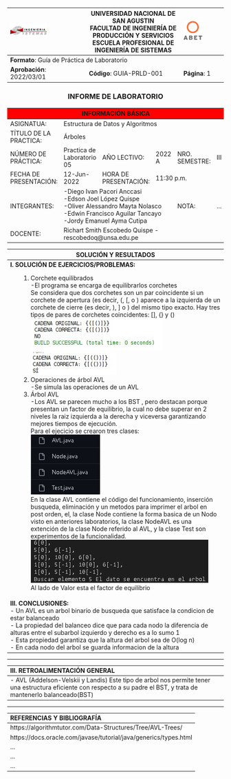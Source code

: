 <div align="center">
<table>
    <theader>
        <tr>
            <td><img src="https://github.com/rescobedoq/pw2/blob/main/epis.png?raw=true" alt="EPIS" style="width:50%; height:auto"/></td>
            <th>
                <span style="font-weight:bold;">UNIVERSIDAD NACIONAL DE SAN AGUSTIN</span><br />
                <span style="font-weight:bold;">FACULTAD DE INGENIERÍA DE PRODUCCIÓN Y SERVICIOS</span><br />
                <span style="font-weight:bold;">ESCUELA PROFESIONAL DE INGENIERÍA DE SISTEMAS</span>
            </th>
            <td><img src="https://github.com/rescobedoq/pw2/blob/main/abet.png?raw=true" alt="ABET" style="width:50%; height:auto"/></td>
        </tr>
    </theader>
    <tbody>
        <tr><td colspan="3"><span style="font-weight:bold;">Formato</span>: Guía de Práctica de Laboratorio</td></tr>
        <tr><td><span style="font-weight:bold;">Aprobación</span>:  2022/03/01</td><td><span style="font-weight:bold;">Código</span>: GUIA-PRLD-001</td><td><span style="font-weight:bold;">Página</span>: 1</td></tr>
    </tbody>
</table>
</div>
<div align="center">
 <h3>INFORME DE LABORATORIO</h3>
</div>
<table>
 <theader>
  <tr><th colspan="6" bgcolor="red">INFORMACIÓN BÁSICA</th></tr>
 </theader>
 <tbody>
  <tr><td>ASIGNATUA:</td><td colspan="5">Estructura de Datos y Algoritmos</td></tr>
  <tr><td>TÍTULO DE LA PRACTICA:</td><td colspan="4">Árboles<td></tr>
  <tr><td>NÚMERO DE PRÁCTICA:</td><td>Practica de Laboratorio 05</td><td>AÑO LECTIVO:</td><td>2022 A</td><td>NRO. SEMESTRE:</td><td>III</td></tr>
  <tr><td>FECHA DE PRESENTACIÓN:</td><td>12-Jun-2022</td><td>HORA DE PRESENTACIÓN:</td><td colspan="3">11:30 p.m.</td></tr>
  <tr><td>INTEGRANTES:</td><td colspan="3">-Diego Ivan Pacori Anccasi<br>-Edson Joel López Quispe<br>-Oliver Alessandro Mayta Nolasco<br>-Edwin Francisco Aguilar Tancayo<br>-Jordy Emanuel Ayma Cutipa</td><td>NOTA:</td><td>...</td></tr>
  <tr><td>DOCENTE:</td><td colspan="5">Richart Smith Escobedo Quispe - rescobedoq@unsa.edu.pe</td></tr>
 </tbody>
</table>
<table>
 <theader>
  <tr><th>SOLUCIÓN Y RESULTADOS</th></tr>
 </theader>
 <tbody>
  <tr><td><strong>I. SOLUCIÓN DE EJERCICIOS/PROBLEMAS:</strong><br>
  <ul>
    <ol>
        <li>Corchete equilibrados</li>
	    -El programa se encarga de equilibrarlos corchetes <br>Se considera que dos corchetes son un par coincidente si un corchete de apertura (es decir, (, [, o ) aparece a la izquierda de un corchete de cierre (es decir, ), ] o ) del mismo tipo exacto. Hay tres tipos de pares de corchetes coincidentes: [], {} y () <br> 
        <img src="Imagenes/CochetesEquilibrados.jpeg">
        <img src="Imagenes/corchetesE2.jpeg">
        <li>Operaciones de árbol AVL</li>
	    -Se simula las operaciones de un AVL <br>
        <li>Árbol AVL</li>
	    -Los AVL se parecen mucho a los BST , pero destacan porque presentan un factor de equilibrio, la cual no debe superar en 2 niveles la raiz izquierda a la derecha y viceversa garantizando mejores tiempos de ejecución.<br>Para el ejecicio se crearon tres clases:<br>
        <img src="Imagenes/ClasesAVL.jpg"><br>En la clase AVL contiene el código del funcionamiento, inserción busqueda, eliminación y un metodos para imprimer el arbol en post orden, el, la clase Node contiene la forma basica de un Nodo visto en anteriores  laboratorios, la clase NodeAVL es una extención de la clase Node referido al AVL, y la clase Test son experimentos de la funcionalidad.<br>
        <img src="Imagenes/EjemploTest.jpg"><br>Al lado de Valor esta el factor de equilibrio<br>
    </ol>
  </ul>

  <tr><td><strong>III. CONCLUSIONES:</strong><br>- Un AVL es un arbol binario de busqueda que satisface la condicion de estar balanceado<br>
  - La propiedad del balanceo dice que para cada nodo la diferencia de alturas entre el subarbol izquierdo y derecho es a lo sumo 1<br>
  - Esta propiedad garantiza que la altura del arbol sea de O(log n)<br>
  - En cada nodo del arbol se guarda informacion de la altura<br></td></tr>
 </tbody>
</table>
<hr>
<table>
 <theader>
  <tr><td><strong>III. RETROALIMENTACIÓN GENERAL</strong><br>
  </td><tr>
 </theader>
 <tbody>
  <tr><td>- AVL (Addelson-Velskii y Landis) Este tipo de arbol nos permite tener una estructura eficiente con respecto a su padre el BST, y trata de mantenerlo balanceado(BST)
  </td></tr>
 </tbody>
</table>
<hr>
<table>
 <theader>
  <tr><td><strong>REFERENCIAS Y BIBLIOGRAFÍA</strong></td><tr>
 </theader>
 <tbody>
  <tr><td>https://algorithmtutor.com/Data-Structures/Tree/AVL-Trees/</td></tr>
  <tr><td>https://docs.oracle.com/javase/tutorial/java/generics/types.html</td></tr>
  <tr><td>...</td></tr>
  <tr><td>...</td></tr>
  <tr><td>...</td></tr>
 </tbody>
</table>
